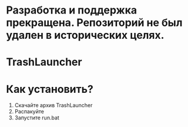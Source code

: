 # Разработка и поддержка прекращена. Репозиторий не был удален в исторических целях.

# TrashLauncher

# Как установить?
1. Скачайте архив TrashLauncher
2. Распакуйте
3. Запустите run.bat
